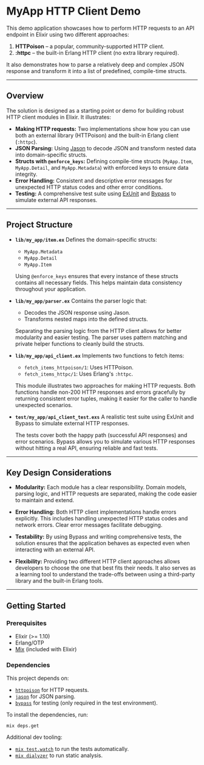 # MyApp HTTP Client Demo

This demo application showcases how to perform HTTP requests to an API endpoint in Elixir using two different approaches:

1. **HTTPoison** – a popular, community-supported HTTP client.
2. **:httpc** – the built-in Erlang HTTP client (no extra library required).

It also demonstrates how to parse a relatively deep and complex JSON response and transform it into a list of predefined, compile-time structs.

---

## Overview

The solution is designed as a starting point or demo for building robust HTTP client modules in Elixir. It illustrates:

- **Making HTTP requests:** Two implementations show how you can use both an external library (HTTPoison) and the built-in Erlang client (`:httpc`).
- **JSON Parsing:** Using [Jason](https://github.com/michalmuskala/jason) to decode JSON and transform nested data into domain-specific structs.
- **Structs with `@enforce_keys`:** Defining compile-time structs (`MyApp.Item`, `MyApp.Detail`, and `MyApp.Metadata`) with enforced keys to ensure data integrity.
- **Error Handling:** Consistent and descriptive error messages for unexpected HTTP status codes and other error conditions.
- **Testing:** A comprehensive test suite using [ExUnit](https://hexdocs.pm/ex_unit/ExUnit.html) and [Bypass](https://github.com/PSPDFKit-labs/bypass) to simulate external API responses.

---

## Project Structure

- **`lib/my_app/item.ex`**
  Defines the domain-specific structs:
  - `MyApp.Metadata`
  - `MyApp.Detail`
  - `MyApp.Item`

  Using `@enforce_keys` ensures that every instance of these structs contains all necessary fields. This helps maintain data consistency throughout your application.

- **`lib/my_app/parser.ex`**
  Contains the parser logic that:
  - Decodes the JSON response using Jason.
  - Transforms nested maps into the defined structs.

  Separating the parsing logic from the HTTP client allows for better modularity and easier testing. The parser uses pattern matching and private helper functions to cleanly build the structs.

- **`lib/my_app/api_client.ex`**
  Implements two functions to fetch items:
  - `fetch_items_httpoison/1`: Uses HTTPoison.
  - `fetch_items_httpc/1`: Uses Erlang's `:httpc`.

  This module illustrates two approaches for making HTTP requests. Both functions handle non-200 HTTP responses and errors gracefully by returning consistent error tuples, making it easier for the caller to handle unexpected scenarios.

- **`test/my_app/api_client_test.exs`**
  A realistic test suite using ExUnit and Bypass to simulate external HTTP responses.

  The tests cover both the happy path (successful API responses) and error scenarios. Bypass allows you to simulate various HTTP responses without hitting a real API, ensuring reliable and fast tests.

---

## Key Design Considerations

- **Modularity:**
  Each module has a clear responsibility. Domain models, parsing logic, and HTTP requests are separated, making the code easier to maintain and extend.

- **Error Handling:**
  Both HTTP client implementations handle errors explicitly. This includes handling unexpected HTTP status codes and network errors. Clear error messages facilitate debugging.

- **Testability:**
  By using Bypass and writing comprehensive tests, the solution ensures that the application behaves as expected even when interacting with an external API.

- **Flexibility:**
  Providing two different HTTP client approaches allows developers to choose the one that best fits their needs. It also serves as a learning tool to understand the trade-offs between using a third-party library and the built-in Erlang tools.

---

## Getting Started

### Prerequisites

- Elixir (>= 1.10)
- Erlang/OTP
- [Mix](https://hexdocs.pm/mix/Mix.html) (included with Elixir)

### Dependencies

This project depends on:

- [`httpoison`](https://github.com/edgurgel/httpoison) for HTTP requests.
- [`jason`](https://github.com/michalmuskala/jason) for JSON parsing.
- [`bypass`](https://github.com/PSPDFKit-labs/bypass) for testing (only required in the test environment).

To install the dependencies, run:

    mix deps.get

Additional dev tooling:

- [`mix test.watch`](https://github.com/lpil/mix-test.watch) to run the tests automatically.
- [`mix dialyzer`](https://github.com/jeremyjh/dialyxir) to run static analysis.
